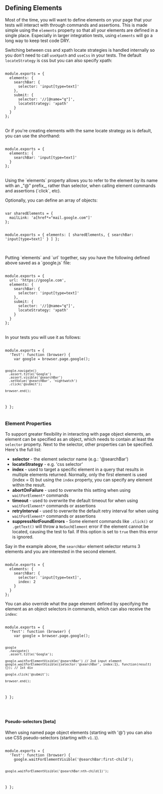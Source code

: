 ## Defining Elements

Most of the time, you will want to define elements on your page that your tests will interact with through commands and assertions. This is made simple using the `elements` property so that all your elements are defined in a single place. Especially in larger integration tests, using `elements` will go a long way to keep test code DRY.

Switching between css and xpath locate strategies is handled internally so you don't need to call `useXpath` and `useCss` in your tests. The default `locateStrategy` is css but you can also specify xpath:

<div class="sample-test">
<pre data-language="javascript"><code class="language-javascript">
module.exports = {
  elements: {
    searchBar: {
      selector: 'input[type=text]'
    },
    submit: {
      selector: '//[@name="q"]',
      locateStrategy: 'xpath'
    }
  }
};
</code></pre>
</div>

<br>
Or if you're creating elements with the same locate strategy as is default, you can use the shorthand:

<div class="sample-test">
<pre data-language="javascript"><code class="language-javascript">
module.exports = {
  elements: {
    searchBar: 'input[type=text]'
  }
};
</code></pre>
</div>

<br>
Using the `elements` property allows you to refer to the element by its name with an _"@" prefix_, rather than selector, when calling element commands and assertions (`click`, etc).

Optionally, you can define an array of objects:

<div class="sample-test">
<pre data-language="javascript"><code class="language-javascript">
var sharedElements = {
  mailLink: 'a[href*="mail.google.com"]'
};

module.exports = {
  elements: [
    sharedElements,
    { searchBar: 'input[type=text]' }
  ]
};
</code></pre>
</div>

<br>
Putting `elements` and `url` together, say you have the following defined above saved as a `google.js` file:

<div class="sample-test">
<pre data-language="javascript"><code class="language-javascript">
module.exports = {
  url: 'https://google.com',
  elements: {
    searchBar: {
      selector: 'input[type=text]'
    },
    submit: {
      selector: '//[@name="q"]',
      locateStrategy: 'xpath'
    }
  }
};
</code></pre>
</div>

<br>
In your tests you will use it as follows:

<div class="sample-test">
<pre data-language="javascript"><code class="language-javascript">
module.exports = {
  'Test': function (browser) {
    var google = browser.page.google();

    google.navigate()
      .assert.title('Google')
      .assert.visible('@searchBar')
      .setValue('@searchBar', 'nightwatch')
      .click('@submit');

    browser.end();
  }
};
</code></pre>
</div>

### Element Properties

To support greater flexibility in interacting with page object elements, an element can be specified as an object, which needs to contain at least the `selector` property. 
Next to the selector, other properties can be specified. Here's the full list:

- **selector** - the element selector name (e.g.: '@searchBar')
- **locateStrategy** - e.g. 'css selector'
- **index** - used to target a specific element in a query that results in multiple elements returned. Normally, only the first element is used (index = 0) but using the `index` property, you can specify any element within the result. 
- **abortOnFailure** - used to overwrite this setting when using `waitForElement*` commands
- **timeout** - used to overwrite the default timeout for when using `waitForElement*` commands or assertions
- **retryInterval** - used to overwrite the default retry interval for when using `waitForElement*` commands or assertions
- **suppressNotFoundErrors** - Some element commands like `.click()` or `.getText()` will throw a `NoSuchElement` error if the element cannot be located, causing the test to fail. If this option is set to `true` then this error is ignored.

Say in the example above, the `searchBar` element selector returns 3 elements and you are interested in the second element.

<div class="sample-test">
<pre data-language="javascript"><code class="language-javascript">
module.exports = {
  elements: {
    searchBar: {
      selector: 'input[type=text]',
      index: 2
    }
  }
};
</code></pre>
</div>

You can also override what the page element defined by specifying the element as an object selectors in commands, which can also receive the `index`:

<div class="sample-test">
<pre data-language="javascript"><code class="language-javascript">
module.exports = {
  'Test': function (browser) {
    var google = browser.page.google();

    google
      .navigate()
      .assert.title('Google');
      
    google.waitForElementVisible('@searchBar') // 2nd input element
    google.waitForElementVisible({selector:'@searchBar', index:1}, function(result){}); // 1st div
      
    google.click('@submit');

    browser.end();
  }
};
</code></pre>
</div>

<br>

#### Pseudo-selectors [beta]

When using named page object elements (starting with '@') you can also use CSS pseudo-selectors (starting with `v1.1`).

<div class="sample-test">
<pre data-language="javascript"><code class="language-javascript">
module.exports = {
  'Test': function (browser) {
    google.waitForElementVisible('@searchBar:first-child');
    
    google.waitForElementVisible('@searchBar:nth-child(1)');
  }
};
</code></pre>
</div>
